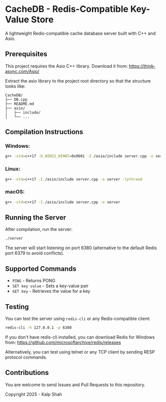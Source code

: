 # CacheDB - Redis-Compatible Key-Value Store

A lightweight Redis-compatible cache database server built with C++ and Asio.

## Prerequisites

This project requires the Asio C++ library. Download it from:
https://think-async.com/Asio/

Extract the asio library to the project root directory so that the structure looks like:
```
CacheDB/
├── DB.cpp
├── README.md
├── asio/
│   ├── include/
│   └── ...
```

## Compilation Instructions

### Windows:
```bash
g++ -std=c++17 -D_WIN32_WINNT=0x0601 -I./asio/include server.cpp -o server -lws2_32 -lmswsock
```

### Linux:
```bash
g++ -std=c++17 -I./asio/include server.cpp -o server -lpthread
```

### macOS:
```bash
g++ -std=c++17 -I./asio/include server.cpp -o server
```

## Running the Server

After compilation, run the server:
```bash
./server
```

The server will start listening on port 6380 (alternative to the default Redis port 6379 to avoid conflicts).

## Supported Commands

- `PING` - Returns PONG
- `SET key value` - Sets a key-value pair
- `GET key` - Retrieves the value for a key

## Testing

You can test the server using `redis-cli` or any Redis-compatible client:
```bash
redis-cli -h 127.0.0.1 -p 6380
```

If you don't have redis-cli installed, you can download Redis for Windows from:
https://github.com/microsoftarchive/redis/releases

Alternatively, you can test using telnet or any TCP client by sending RESP protocol commands.

## Contributions
You are welcome to send Issues and Pull Requests to this repository.

Copyright 2025 - Kalp Shah
